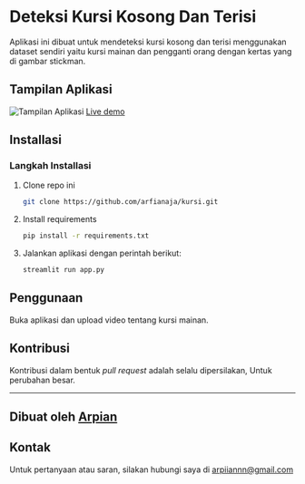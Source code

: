 # Deteksi Kursi Kosong Dan Terisi

Aplikasi ini dibuat untuk mendeteksi kursi kosong dan terisi menggunakan dataset sendiri yaitu kursi mainan dan pengganti orang dengan kertas yang di gambar stickman. 
## Tampilan Aplikasi

![Tampilan Aplikasi](static/bg.jpeg)
[Live demo](https://kursi-check.streamlit.app/)

## Installasi

### Langkah Installasi

1. Clone repo ini 

   ```bash
   git clone https://github.com/arfianaja/kursi.git
   ```
2. Install requirements
    ```bash
    pip install -r requirements.txt
    ```
3. Jalankan aplikasi dengan perintah berikut:
    ```bash
    streamlit run app.py
    ```

## Penggunaan
Buka aplikasi dan upload video tentang kursi mainan.

## Kontribusi

Kontribusi dalam bentuk *pull request* adalah selalu dipersilakan, Untuk perubahan besar.

---
Dibuat oleh [Arpian](https://github.com/arfianaja)
---

## Kontak
Untuk pertanyaan atau saran, silakan hubungi saya di arpiiannn@gmail.com
